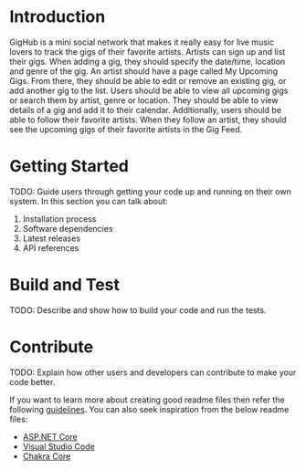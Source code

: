 # Introduction 
GigHub is a mini social network that makes it really easy for live music lovers to track the gigs of their favorite artists. Artists can sign up and list their gigs. When adding a gig,
they should specify the date/time, location and genre of the gig. An artist should have a page called My Upcoming Gigs. From there, they should be able to edit or remove an existing gig, or add another gig to the list.
Users should be able to view all upcoming gigs or search them by artist, genre or location. They should be able to view details of a gig and add it to their calendar. Additionally, users should be able to follow their favorite
artists. When they follow an artist, they should see the upcoming gigs of their favorite artists in the Gig Feed.

# Getting Started
TODO: Guide users through getting your code up and running on their own system. In this section you can talk about:
1.	Installation process
2.	Software dependencies
3.	Latest releases
4.	API references

# Build and Test
TODO: Describe and show how to build your code and run the tests. 

# Contribute
TODO: Explain how other users and developers can contribute to make your code better. 

If you want to learn more about creating good readme files then refer the following [guidelines](https://www.visualstudio.com/en-us/docs/git/create-a-readme). You can also seek inspiration from the below readme files:
- [ASP.NET Core](https://github.com/aspnet/Home)
- [Visual Studio Code](https://github.com/Microsoft/vscode)
- [Chakra Core](https://github.com/Microsoft/ChakraCore)